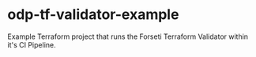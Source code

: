 # odp-tf-validator-example
Example Terraform project that runs the Forseti Terraform Validator within it's CI Pipeline.
